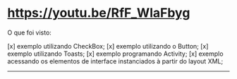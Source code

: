 # https://youtu.be/RfF_WlaFbyg

O que foi visto:

[x] exemplo utilizando CheckBox;
[x] exemplo utilizando o Button;
[x] exemplo utilizando Toasts;
[x] exemplo programando Activity;
[x] exemplo acessando os elementos de interface instanciados à partir do layout XML;

-------------------------------------------------------------------------------------

